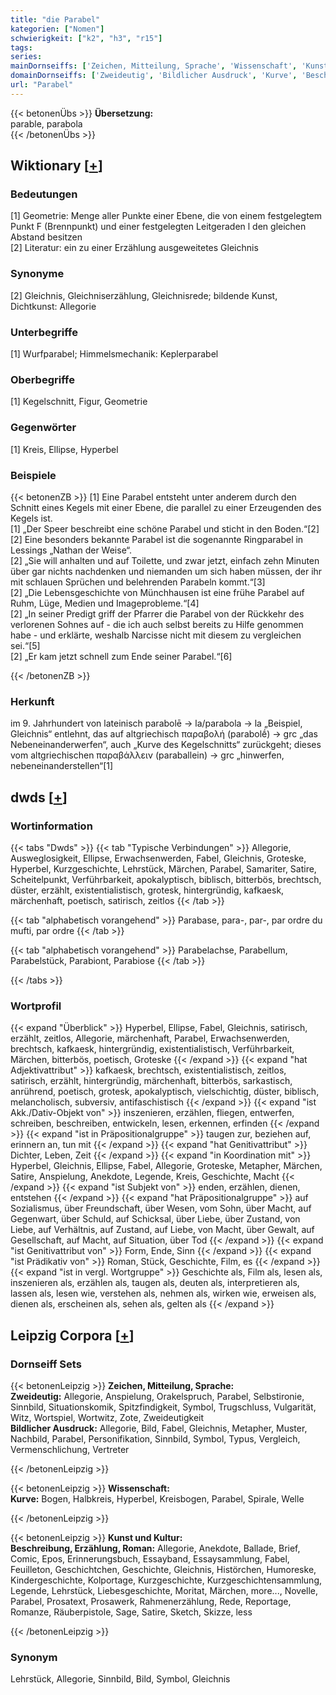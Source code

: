 ```yaml
---
title: "die Parabel"
kategorien: ["Nomen"]
schwierigkeit: ["k2", "h3", "r15"]
tags:
series:
mainDornseiffs: ['Zeichen, Mitteilung, Sprache', 'Wissenschaft', 'Kunst und Kultur']
domainDornseiffs: ['Zweideutig', 'Bildlicher Ausdruck', 'Kurve', 'Beschreibung, Erzählung, Roman']
url: "Parabel"
---
```


{{< betonenÜbs >}}
**Übersetzung:**  
parable, parabola  
{{< /betonenÜbs >}}

## Wiktionary [[+](https://de.wiktionary.org/wiki/Parabel)]

### Bedeutungen
[1] Geometrie: Menge aller Punkte einer Ebene, die von einem festgelegtem Punkt F (Brennpunkt) und einer festgelegten Leitgeraden l den gleichen Abstand besitzen  
[2] Literatur: ein zu einer Erzählung ausgeweitetes Gleichnis  

### Synonyme
[2] Gleichnis, Gleichniserzählung, Gleichnisrede; bildende Kunst, Dichtkunst: Allegorie  

### Unterbegriffe
[1] Wurfparabel; Himmelsmechanik: Keplerparabel  

### Oberbegriffe
[1] Kegelschnitt, Figur, Geometrie  

### Gegenwörter
[1] Kreis, Ellipse, Hyperbel  

### Beispiele
{{< betonenZB >}}
[1] Eine Parabel entsteht unter anderem durch den Schnitt eines Kegels mit einer Ebene, die parallel zu einer Erzeugenden des Kegels ist.  
[1] „Der Speer beschreibt eine schöne Parabel und sticht in den Boden.“[2]  
[2] Eine besonders bekannte Parabel ist die sogenannte Ringparabel in Lessings „Nathan der Weise“.  
[2] „Sie will anhalten und auf Toilette, und zwar jetzt, einfach zehn Minuten über gar nichts nachdenken und niemanden um sich haben müssen, der ihr mit schlauen Sprüchen und belehrenden Parabeln kommt.“[3]  
[2] „Die Lebensgeschichte von Münchhausen ist eine frühe Parabel auf Ruhm, Lüge, Medien und Imageprobleme.“[4]  
[2] „In seiner Predigt griff der Pfarrer die Parabel von der Rückkehr des verlorenen Sohnes auf - die ich auch selbst bereits zu Hilfe genommen habe - und erklärte, weshalb Narcisse nicht mit diesem zu vergleichen sei.“[5]  
[2] „Er kam jetzt schnell zum Ende seiner Parabel.“[6]  

{{< /betonenZB >}}
### Herkunft
im 9. Jahrhundert von lateinisch parabolē → la/parabola → la „Beispiel, Gleichnis“ entlehnt, das auf altgriechisch παραβολή (parabolḗ) → grc „das Nebeneinanderwerfen“, auch „Kurve des Kegelschnitts“ zurückgeht; dieses vom altgriechischen παραβάλλειν (paraballein) → grc „hinwerfen, nebeneinanderstellen“[1]  



## dwds [[+](https://www.dwds.de/wb/Parabel)]

### Wortinformation
{{< tabs "Dwds" >}}
{{< tab "Typische Verbindungen" >}}
Allegorie, Ausweglosigkeit, Ellipse, Erwachsenwerden, Fabel, Gleichnis, Groteske, Hyperbel, Kurzgeschichte, Lehrstück, Märchen, Parabel, Samariter, Satire, Scheitelpunkt, Verführbarkeit, apokalyptisch, biblisch, bitterbös, brechtsch, düster, erzählt, existentialistisch, grotesk, hintergründig, kafkaesk, märchenhaft, poetisch, satirisch, zeitlos
{{< /tab >}}

{{< tab "alphabetisch vorangehend" >}}
Parabase, para-, par-, par ordre du mufti, par ordre
{{< /tab >}}

{{< tab "alphabetisch vorangehend" >}}
Parabelachse, Parabellum, Parabelstück, Parabiont, Parabiose
{{< /tab >}}

{{< /tabs >}}

### Wortprofil
{{< expand "Überblick" >}} Hyperbel, Ellipse, Fabel, Gleichnis, satirisch, erzählt, zeitlos, Allegorie, märchenhaft, Parabel, Erwachsenwerden, brechtsch, kafkaesk, hintergründig, existentialistisch, Verführbarkeit, Märchen, bitterbös, poetisch, Groteske {{< /expand >}}
{{< expand "hat Adjektivattribut" >}} kafkaesk, brechtsch, existentialistisch, zeitlos, satirisch, erzählt, hintergründig, märchenhaft, bitterbös, sarkastisch, anrührend, poetisch, grotesk, apokalyptisch, vielschichtig, düster, biblisch, melancholisch, subversiv, antifaschistisch {{< /expand >}}
{{< expand "ist Akk./Dativ-Objekt von" >}} inszenieren, erzählen, fliegen, entwerfen, schreiben, beschreiben, entwickeln, lesen, erkennen, erfinden {{< /expand >}}
{{< expand "ist in Präpositionalgruppe" >}} taugen zur, beziehen auf, erinnern an, tun mit {{< /expand >}}
{{< expand "hat Genitivattribut" >}} Dichter, Leben, Zeit {{< /expand >}}
{{< expand "in Koordination mit" >}} Hyperbel, Gleichnis, Ellipse, Fabel, Allegorie, Groteske, Metapher, Märchen, Satire, Anspielung, Anekdote, Legende, Kreis, Geschichte, Macht {{< /expand >}}
{{< expand "ist Subjekt von" >}} enden, erzählen, dienen, entstehen {{< /expand >}}
{{< expand "hat Präpositionalgruppe" >}} auf Sozialismus, über Freundschaft, über Wesen, vom Sohn, über Macht, auf Gegenwart, über Schuld, auf Schicksal, über Liebe, über Zustand, von Liebe, auf Verhältnis, auf Zustand, auf Liebe, von Macht, über Gewalt, auf Gesellschaft, auf Macht, auf Situation, über Tod {{< /expand >}}
{{< expand "ist Genitivattribut von" >}} Form, Ende, Sinn {{< /expand >}}
{{< expand "ist Prädikativ von" >}} Roman, Stück, Geschichte, Film, es {{< /expand >}}
{{< expand "ist in vergl. Wortgruppe" >}} Geschichte als, Film als, lesen als, inszenieren als, erzählen als, taugen als, deuten als, interpretieren als, lassen als, lesen wie, verstehen als, nehmen als, wirken wie, erweisen als, dienen als, erscheinen als, sehen als, gelten als {{< /expand >}}

## Leipzig Corpora [[+](https://corpora.uni-leipzig.de/en/res?word=Parabel&corpusId=deu_newscrawl-public_2018)]

### Dornseiff Sets
{{< betonenLeipzig >}}
**Zeichen, Mitteilung, Sprache:**  
**Zweideutig:** Allegorie, Anspielung, Orakelspruch, Parabel, Selbstironie, Sinnbild, Situationskomik, Spitzfindigkeit, Symbol, Trugschluss, Vulgarität, Witz, Wortspiel, Wortwitz, Zote, Zweideutigkeit  
**Bildlicher Ausdruck:** Allegorie, Bild, Fabel, Gleichnis, Metapher, Muster, Nachbild, Parabel, Personifikation, Sinnbild, Symbol, Typus, Vergleich, Vermenschlichung, Vertreter  

{{< /betonenLeipzig >}}


{{< betonenLeipzig >}}
**Wissenschaft:**  
**Kurve:** Bogen, Halbkreis, Hyperbel, Kreisbogen, Parabel, Spirale, Welle  

{{< /betonenLeipzig >}}


{{< betonenLeipzig >}}
**Kunst und Kultur:**  
**Beschreibung, Erzählung, Roman:** Allegorie, Anekdote, Ballade, Brief, Comic, Epos, Erinnerungsbuch, Essayband, Essaysammlung, Fabel, Feuilleton, Geschichtchen, Geschichte, Gleichnis, Histörchen, Humoreske, Kindergeschichte, Kolportage, Kurzgeschichte, Kurzgeschichtensammlung, Legende, Lehrstück, Liebesgeschichte, Moritat, Märchen, more..., Novelle, Parabel, Prosatext, Prosawerk, Rahmenerzählung, Rede, Reportage, Romanze, Räuberpistole, Sage, Satire, Sketch, Skizze, less  

{{< /betonenLeipzig >}}

### Synonym
Lehrstück, Allegorie, Sinnbild, Bild, Symbol, Gleichnis

